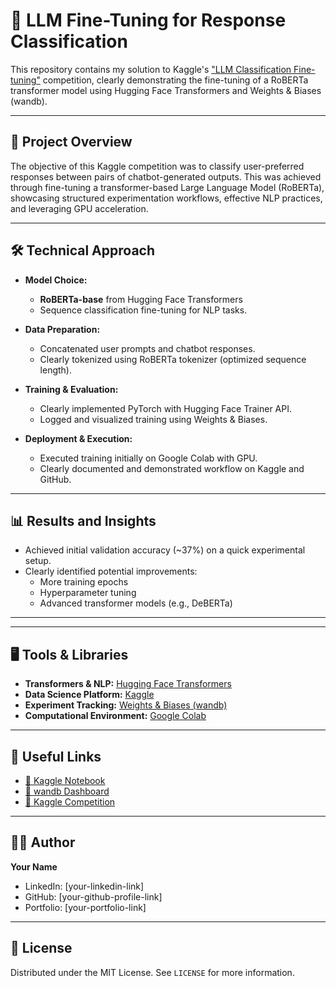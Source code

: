 # 🤖 LLM Fine-Tuning for Response Classification

This repository contains my solution to Kaggle's ["LLM Classification Fine-tuning"](https://www.kaggle.com/competitions/llm-classification-finetuning) competition, clearly demonstrating the fine-tuning of a RoBERTa transformer model using Hugging Face Transformers and Weights & Biases (wandb).

---

## 🚩 **Project Overview**

The objective of this Kaggle competition was to classify user-preferred responses between pairs of chatbot-generated outputs. This was achieved through fine-tuning a transformer-based Large Language Model (RoBERTa), showcasing structured experimentation workflows, effective NLP practices, and leveraging GPU acceleration.

---

## 🛠️ **Technical Approach**

- **Model Choice:**
  - **RoBERTa-base** from Hugging Face Transformers
  - Sequence classification fine-tuning for NLP tasks.

- **Data Preparation:**
  - Concatenated user prompts and chatbot responses.
  - Clearly tokenized using RoBERTa tokenizer (optimized sequence length).

- **Training & Evaluation:**
  - Clearly implemented PyTorch with Hugging Face Trainer API.
  - Logged and visualized training using Weights & Biases.

- **Deployment & Execution:**
  - Executed training initially on Google Colab with GPU.
  - Clearly documented and demonstrated workflow on Kaggle and GitHub.

---

## 📊 **Results and Insights**

- Achieved initial validation accuracy (~37%) on a quick experimental setup.
- Clearly identified potential improvements:
  - More training epochs
  - Hyperparameter tuning
  - Advanced transformer models (e.g., DeBERTa)

---


---

## 🖥️ **Tools & Libraries**

- **Transformers & NLP:** [Hugging Face Transformers](https://huggingface.co/)
- **Data Science Platform:** [Kaggle](https://kaggle.com)
- **Experiment Tracking:** [Weights & Biases (wandb)](https://wandb.ai/)
- **Computational Environment:** [Google Colab](https://colab.research.google.com/)

---

## 📌 **Useful Links**

- [🔗 Kaggle Notebook](#add-your-kaggle-notebook-link-here)
- [🔗 wandb Dashboard](#add-your-wandb-run-link-here)
- [🔗 Kaggle Competition](https://www.kaggle.com/competitions/llm-classification-finetuning)

---

## 🧑‍💻 **Author**

**Your Name**  
- LinkedIn: [your-linkedin-link]
- GitHub: [your-github-profile-link]
- Portfolio: [your-portfolio-link]

---

## 📜 **License**

Distributed under the MIT License. See `LICENSE` for more information.


